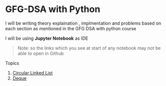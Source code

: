 # GFG-DSA with Python

I will be writing theory explaination , implmentation and problems based on each section as mentioned in the GFG DSA with python course

I will be using **Jupyter Notebook** as IDE

> Note:  so the links which you see at start of any notebook may not be able to open in Github 

Topics 

1. [Circular Linked List](https://github.com/ChandrashekharRobbi/GFG-DSA/blob/main/Circular%20Linked%20List.ipynb)
2. [Deque](https://github.com/ChandrashekharRobbi/GFG-DSA/blob/main/Deque.ipynb)
